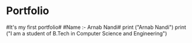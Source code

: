 # Portfolio
#It's my first portfolio#
#Name :- Arnab Nandi#
print ("Arnab Nandi")
print ("I am a student of B.Tech in Computer Science and Engineering")